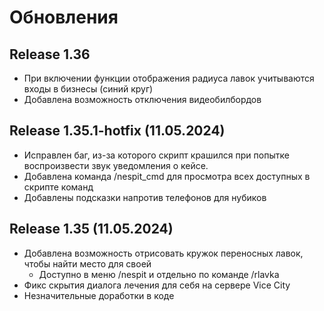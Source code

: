 # Обновления

## Release 1.36 
- При включении функции отображения радиуса лавок учитываются входы в бизнесы (синий круг)
- Добавлена возможность отключения видеобилбордов

## Release 1.35.1-hotfix (11.05.2024)
- Исправлен баг, из-за которого скрипт крашился при попытке воспроизвести звук уведомления о кейсе.
- Добавлена команда /nespit_cmd для просмотра всех доступных в скрипте команд
- Добавлены подсказки напротив телефонов для нубиков

## Release 1.35 (11.05.2024)
- Добавлена возможность отрисовать кружок переносных лавок, чтобы найти место для своей
  + Доступно в меню /nespit и отдельно по команде /rlavka
- Фикс скрытия диалога лечения для себя на сервере Vice City
- Незначительные доработки в коде
